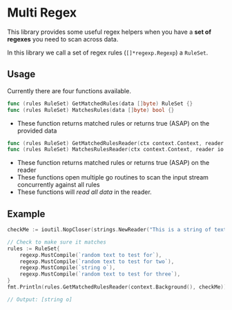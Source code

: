 # Multi Regex

This library provides some useful regex helpers when you have a **set of regexes** you need to scan across data.

In this library we call a set of regex rules (`[]*regexp.Regexp`) a `RuleSet`.

## Usage

Currently there are four functions available.

```go
func (rules RuleSet) GetMatchedRules(data []byte) RuleSet {}
func (rules RuleSet) MatchesRules(data []byte) bool {}
```

- These function returns matched rules or returns true (ASAP) on the provided data

```go
func (rules RuleSet) GetMatchedRulesReader(ctx context.Context, reader io.ReadCloser) RuleSet {}
func (rules RuleSet) MatchesRulesReader(ctx context.Context, reader io.ReadCloser) bool {}
```

- These function returns matched rules or returns true (ASAP) on the reader
- These functions open multiple go routines to scan the input stream concurrently against all rules
- These functions will _read all data_ in the reader.

## Example

```go
checkMe := ioutil.NopCloser(strings.NewReader("This is a string of text"))

// Check to make sure it matches
rules := RuleSet{
    regexp.MustCompile(`random text to test for`),
    regexp.MustCompile(`random text to test for two`),
    regexp.MustCompile(`string o`),
    regexp.MustCompile(`random text to test for three`),
}
fmt.Println(rules.GetMatchedRulesReader(context.Background(), checkMe))

// Output: [string o]
```

